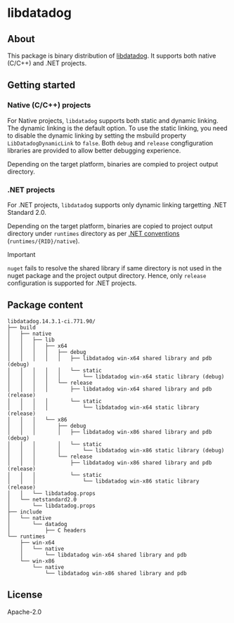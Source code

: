 # libdatadog

## About

This package is binary distribution of [libdatadog](https://github.com/DataDog/libdatadog). It supports both native (C/C++) and .NET projects.

## Getting started

### Native (C/C++) projects

For Native projects, `libdatadog` supports both static and dynamic linking. The dynamic linking is the default option. To use the static linking, you need to disable the dynamic linking by setting the msbuild property `LibDatadogDynamicLink` to `false`. Both `debug` and `release` congfiguration libraries are provided to allow better debugging experience.

Depending on the target platform, binaries are compied to project output directory.

### .NET projects

For .NET projects, `libdatadog` supports only dynamic linking targetting .NET Standard 2.0.

Depending on the target platform, binaries are copied to project output directory under `runtimes` directory as per [.NET conventions](https://learn.microsoft.com/en-us/nuget/create-packages/native-files-in-net-packages#native-assets) (`runtimes/{RID}/native`). 

> [!IMPORTANT]  
> `nuget` fails to resolve the shared library if same directory is not used in the nuget package and the project output directory. Hence, only `release` configuration is supported for .NET projects.

## Package content

```
libdatadog.14.3.1-ci.771.90/
├── build
│   ├── native
│   │   ├── lib
│   │   │   ├── x64
│   │   │   │   ├── debug
│   │   │   │   │   ├── libdatadog win-x64 shared library and pdb (debug)
│   │   │   │   │   └── static
│   │   │   │   │       └── libdatadog win-x64 static library (debug)
│   │   │   │   └── release
│   │   │   │       ├── libdatadog win-x64 shared library and pdb (release)
│   │   │   │       └── static
│   │   │   │           └── libdatadog win-x64 static library (release)
│   │   │   └── x86
│   │   │       ├── debug
│   │   │       │   ├── libdatadog win-x86 shared library and pdb (debug)
│   │   │       │   └── static
│   │   │       │       └── libdatadog win-x86 static library (debug)
│   │   │       └── release
│   │   │           ├── libdatadog win-x86 shared library and pdb (release)
│   │   │           └── static
│   │   │               └── libdatadog win-x86 static library (release)
│   │   └── libdatadog.props
│   └── netstandard2.0
│       └── libdatadog.props
├── include
│   └── native
│       └── datadog
│           ├── C headers
└── runtimes
    ├── win-x64
    │   └── native
    │       └── libdatadog win-x64 shared library and pdb
    └── win-x86
        └── native
            └── libdatadog win-x86 shared library and pdb 
```

## License

Apache-2.0